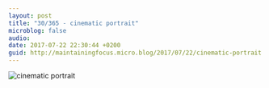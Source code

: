 ```yaml
---
layout: post
title: "30/365 - cinematic portrait"
microblog: false
audio: 
date: 2017-07-22 22:30:44 +0200
guid: http://maintainingfocus.micro.blog/2017/07/22/cinematic-portrait.html
---
```

![cinematic portrait](https://f000.backblazeb2.com/file/Roel-Share/cinematic-portrait.jpg)
